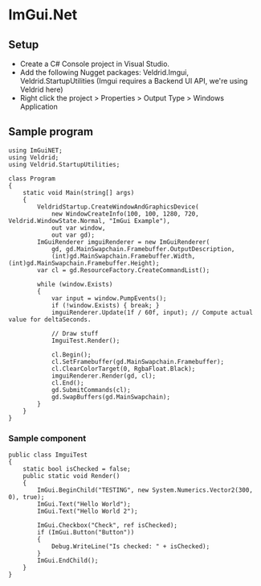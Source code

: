 # ImGui.Net

## Setup

* Create a C# Console project in Visual Studio.
* Add the following Nugget packages: Veldrid.Imgui, Veldrid.StartupUtilities (Imgui requires a Backend UI API, we're using Veldrid here)
* Right click the project > Properties > Output Type > Windows Application


## Sample program

    using ImGuiNET;
    using Veldrid;
    using Veldrid.StartupUtilities;

    class Program
    {
        static void Main(string[] args)
        {
            VeldridStartup.CreateWindowAndGraphicsDevice(
                new WindowCreateInfo(100, 100, 1280, 720, Veldrid.WindowState.Normal, "ImGui Example"),
                out var window,
                out var gd);
            ImGuiRenderer imguiRenderer = new ImGuiRenderer(
                gd, gd.MainSwapchain.Framebuffer.OutputDescription,
                (int)gd.MainSwapchain.Framebuffer.Width, (int)gd.MainSwapchain.Framebuffer.Height);
            var cl = gd.ResourceFactory.CreateCommandList();

            while (window.Exists)
            {
                var input = window.PumpEvents();
                if (!window.Exists) { break; }
                imguiRenderer.Update(1f / 60f, input); // Compute actual value for deltaSeconds.

                // Draw stuff
                ImguiTest.Render();

                cl.Begin();
                cl.SetFramebuffer(gd.MainSwapchain.Framebuffer);
                cl.ClearColorTarget(0, RgbaFloat.Black);
                imguiRenderer.Render(gd, cl);
                cl.End();
                gd.SubmitCommands(cl);
                gd.SwapBuffers(gd.MainSwapchain);
            }
        }
    }

### Sample component

    public class ImguiTest
    {
        static bool isChecked = false;
        public static void Render()
        {
            ImGui.BeginChild("TESTING", new System.Numerics.Vector2(300, 0), true);
            ImGui.Text("Hello World");
            ImGui.Text("Hello World 2");

            ImGui.Checkbox("Check", ref isChecked);
            if (ImGui.Button("Button"))
            {
                Debug.WriteLine("Is checked: " + isChecked);
            }
            ImGui.EndChild();
        }
    }